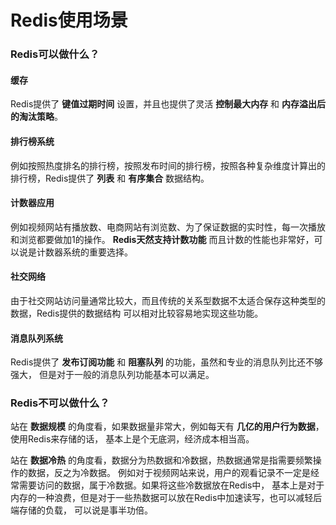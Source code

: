Redis使用场景
==================================================================
### Redis可以做什么？

#### 缓存
Redis提供了 **键值过期时间** 设置，并且也提供了灵活 **控制最大内存** 和 **内存溢出后的淘汰策略**。

#### 排行榜系统
例如按照热度排名的排行榜，按照发布时间的排行榜，按照各种复杂维度计算出的排行榜，Redis提供了
**列表** 和 **有序集合** 数据结构。

#### 计数器应用
例如视频网站有播放数、电商网站有浏览数、为了保证数据的实时性，每一次播放和浏览都要做加1的操作。
**Redis天然支持计数功能** 而且计数的性能也非常好，可以说是计数器系统的重要选择。

#### 社交网络
由于社交网站访问量通常比较大，而且传统的关系型数据不太适合保存这种类型的数据，Redis提供的数据结构
可以相对比较容易地实现这些功能。

#### 消息队列系统
Redis提供了 **发布订阅功能** 和 **阻塞队列** 的功能，虽然和专业的消息队列比还不够强大，
但是对于一般的消息队列功能基本可以满足。

### Redis不可以做什么？
站在 **数据规模** 的角度看，如果数据量非常大，例如每天有 **几亿的用户行为数据**，使用Redis来存储的话，
基本上是个无底洞，经济成本相当高。

站在 **数据冷热** 的角度看，数据分为热数据和冷数据，热数据通常是指需要频繁操作的数据，反之为冷数据。
例如对于视频网站来说，用户的观看记录不一定是经常需要访问的数据，属于冷数据。如果将这些冷数据放在Redis中，
基本上是对于内存的一种浪费，但是对于一些热数据可以放在Redis中加速读写，也可以减轻后端存储的负载，
可以说是事半功倍。

